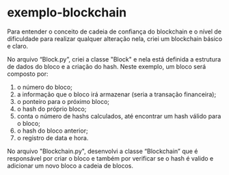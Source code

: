 # exemplo-blockchain
Para entender o conceito de cadeia de confiança do blockchain e o nível de dificuldade para realizar qualquer alteração nela, 
criei um blockchain básico e claro. 

No arquivo “Block.py”, criei a classe "Block" e nela está definida a estrutura de dados do bloco e a criação do hash. 
Neste exemplo, um bloco será composto por:
1.	o número do bloco;
2.	a informação que o bloco irá armazenar (seria a transação financeira);
3.	o ponteiro para o próximo bloco;
4.	o hash do próprio bloco;
5.	conta o número de hashs calculados, até encontrar um hash válido para o bloco;
6.	o hash do bloco anterior;
7.	o registro de data e hora.

No arquivo "Blockchain.py", desenvolvi a classe “Blockchain” que é responsável por criar o bloco e também por verificar se o hash é 
valido e adicionar um novo bloco a cadeia de blocos.
